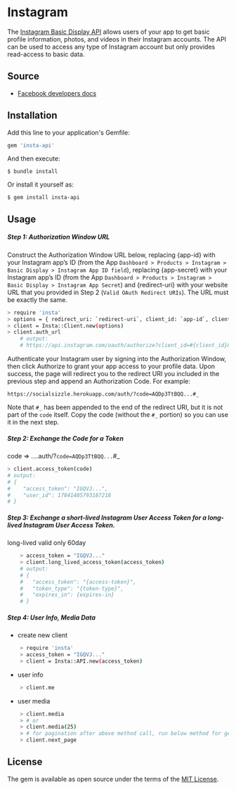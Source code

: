 # Instagram
The [Instagram Basic Display API](https://developers.facebook.com/docs/instagram-basic-display-api) allows users of your app to get basic profile information, photos, and videos in their Instagram accounts.
The API can be used to access any type of Instagram account but only provides read-access to basic data.

## Source
- [Facebook developers docs](https://developers.facebook.com/docs/instagram-basic-display-api)
## Installation

Add this line to your application's Gemfile:

```ruby
gem 'insta-api'
```

And then execute:

    $ bundle install

Or install it yourself as:

    $ gem install insta-api


## Usage
##### Step 1: Authorization Window URL
Construct the Authorization Window URL below, replacing {app-id} with your Instagram app’s ID (from the App `Dashboard > Products > Instagram > Basic Display > Instagram App ID field`), replacing {app-secret} with your Instagram app’s ID (from the App `Dashboard > Products > Instagram > Basic Display > Instagram App Secret`) and {redirect-uri} with your website URL that you provided in Step 2 (`Valid OAuth Redirect URIs`). The URL must be exactly the same.
```sh
> require 'insta'
> options = { redirect_uri: `redirect-uri`, client_id: `app-id`, client_secret: `app-secret` }
> client = Insta::Client.new(options)
> client.auth_url 
    # output: 
    # https://api.instagram.com/oauth/authorize?client_id=#{client_id}&redirect_uri=#{redirect_uri}&scope=#{scope}&response_type=code
```
Authenticate your Instagram user by signing into the Authorization Window, then click Authorize to grant your app access to your profile data. Upon success, the page will redirect you to the redirect URI you included in the previous step and append an Authorization Code. For example:

`https://socialsizzle.herokuapp.com/auth/?code=AQDp3TtBQQ...#_`

Note that `#_` has been appended to the end of the redirect URI, but it is not part of the `code` itself. Copy the code (without the `#_` portion) so you can use it in the next step.

##### Step 2: Exchange the Code for a Token
code => ....auth/?`code=AQDp3TtBQQ...`#_
```sh
> client.access_token(code)
# output:
# {
#    "access_token": "IGQVJ...",
#    "user_id": 17841405793187218
# }
```
##### Step 3: Exchange a short-lived Instagram User Access Token for a long-lived Instagram User Access Token.
 long-lived valid only 60day 
```sh
    > access_token = "IGQVJ..."
    > client.long_lived_access_token(access_token)
    # output:
    # {
    #   "access_token": "{access-token}",
    #   "token_type": "{token-type}",
    #   "expires_in": {expires-in}
    # }
```

##### Step 4: User Info, Media Data

- create new client
```sh
    > require 'insta'
    > access_token = "IGQVJ..."
    > client = Insta::API.new(access_token)
```
- user info
```sh
    > client.me
```
- user media
```sh
    > client.media
    > # or
    > client.media(25)
    > # for pagination after above method call, run below method for getting next 25 media
    > client.next_page
```


## License

The gem is available as open source under the terms of the [MIT License](https://opensource.org/licenses/MIT).
